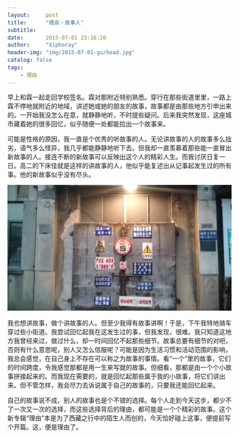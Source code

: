 ```yaml
---
layout:     post
title:      "理由・故事人"
subtitle:   
date:       2015-07-01 23:16:26
author:     "Xiphoray"
header-img: "img/2015-07-01-gu/head.jpg"
catalog: false
tags:     
    - 理由
---
```



 



早上和霖一起走回学校签名。霖对那附近特别熟悉。穿行在那些街道里里，一路上霖不停地就附近的地域，讲述她或她的朋友的故事，故事都是由那些地方引申出来的。一开始我没怎么在意，就静静地听，不时提些疑问。后来我突然发现，这座城市藏着她的很多回忆，似乎随便一处都能拉出一个故事来。

可能是性格的原因，我一直是个优秀的听故事的人。无论讲故事的人的故事多么拙劣，语气多么怪异，我几乎都能静静地听下去。但我却一直羡慕着那些能一直冒出新故事的人。接连不断的新故事可以反映出这个人的精彩人生。而我讨厌日复一日。高二的下床佳就是这样的讲故事的人，他似乎能复述出从记事起发生过的所有事。他的新故事似乎没有尽头。

![img](/img/2015-07-01-gu/head.jpg)

 我也想讲故事，做个讲故事的人。但至少我得有故事讲啊！于是，下午我特地骑车穿过些小街道。我尝试回忆起我在这发生过的事，但我发现，很难。我只知道这地方我曾经来过，做过什么，却一时间回忆不起那些细节。故事总要有细节的对吧，否则有什么意思呢，别人又怎么信服呢？可能是因为生活习惯和活动范围的影响，我总会感觉，在自己身上不存在可以称之为故事的事情。看“一个”里的故事，它们的时间跨度，令我感觉那都是用一生来写就的故事。但细看，那都是由一个个小故事拼接起来的。而我现在需要的，就是回忆起那些属于我的小故事，将它们讲出来。但不管怎样，我会尽力去诉说属于自己的故事的，只要我还能回忆起来。

 自己的故事说不成，别人的故事也是个不错的选择。每个人走到今天这步，都少不了一次又一次的选择，而这些选择背后的理由，都可能是一个个精彩的故事。这个新专辑“理由”本是为了西藏之行中的陌生人而创的，今天恰好碰上这事，便提前写个开篇。这，便是理由了。
